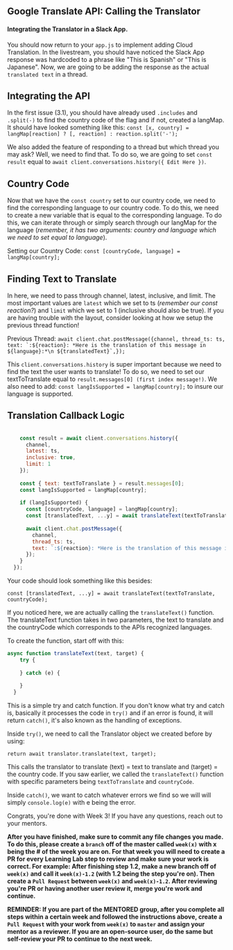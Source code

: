 ## Google Translate API: Calling the Translator

#### Integrating the Translator in a Slack App.

You should now return to your ```app.js``` to implement adding Cloud Translation. In the livestream, you should have noticed the Slack App response was hardcoded to a phrase like "This is Spanish" or "This is Japanese". Now, we are going to be adding the response as the actual ```translated text``` in a thread.

## Integrating the API

In the first issue (3.1), you should have already used ```.includes``` and ```.split(-)``` to find the country code of the flag and if not, created a langMap. It should have looked something like this: ```const [x, country] = langMap[reaction] ? [, reaction] : reaction.split('-');```

We also added the feature of responding to a thread but which thread you may ask? Well, we need to find that. To do so, we are going to set ```const result``` equal to ```await client.conversations.history({ Edit Here })```.

## Country Code

Now that we have the ```const country``` set to our country code, we need to find the corresponding language to our country code. To do this, we need to create a new variable that is equal to the corresponding language. To do this, we can iterate through or simply search through our langMap for the language (*remember, it has two arguments: country and language which we need to set equal to language*).

Setting our Country Code: ```const [countryCode, language] = langMap[country];```

## Finding Text to Translate

In here, we need to pass through channel, latest, inclusive, and limit. The most important values are ```latest``` which we set to ts (*remember our const reaction?*) and ```limit``` which we set to 1 (inclusive should also be true). If you are having trouble with the layout, consider looking at how we setup the previous thread function!

Previous Thread: ```await client.chat.postMessage({channel, thread_ts: ts, text: `:${reaction}: *Here is the translation of this message in ${language}:*\n ${translatedText}`,});```

This ```client.conversations.history``` is super important because we need to find the text the user wants to translate! To do so, we need to set our textToTranslate equal to ```result.messages[0] (first index message!)```. We also need to add: ```const langIsSupported = langMap[country];``` to insure our language is supported.

## Translation Callback Logic

```javascript const [x, country] = langMap[reaction] ? [, reaction] : reaction.split('-');
  
    const result = await client.conversations.history({
      channel,
      latest: ts,
      inclusive: true,
      limit: 1
    });
  
    const { text: textToTranslate } = result.messages[0];
    const langIsSupported = langMap[country];
  
    if (langIsSupported) {
      const [countryCode, language] = langMap[country];
      const [translatedText, ...y] = await translateText(textToTranslate, countryCode);
    
      await client.chat.postMessage({
        channel,
        thread_ts: ts,
        text: `:${reaction}: *Here is the translation of this message in ${language}:*\n ${translatedText}`,
      });
    }
  });
```
Your code should look something like this besides:

```const [translatedText, ...y] = await translateText(textToTranslate, countryCode);```

If you noticed here, we are actually calling the ```translateText()``` function. The translateText function takes in two parameters, the text to translate and the countryCode which corresponds to the APIs recognized languages.

To create the function, start off with this:

```javascript 
async function translateText(text, target) {
    try {
      
    } catch (e) {
      
    }
  }
```

This is a simple try and catch function. If you don't know what try and catch is, basically it processes the code in ```try()``` and if an error is found, it will return ```catch()```, it's also known as the handling of exceptions.

Inside ```try()```, we need to call the Translator object we created before by using: 

```return await translator.translate(text, target);```

This calls the translator to translate (text) = text to translate and (target) = the country code. If you saw earlier, we called the ```translateText()``` function with specific parameters being ```textToTranslate``` and ```countryCode```. 

Inside ```catch()```, we want to catch whatever errors we find so we will will simply ```console.log(e)``` with e being the error.

Congrats, you're done with Week 3! If you have any questions, reach out to your mentors.

**After you have finished, make sure to commit any file changes you made. To do this, please create a `branch` off of the master called `week(x)` with x being the # of the week you are on. For that week you will need to create a PR for every Learning Lab step to review and make sure your work is correct. For example: After finishing step 1.2, make a new branch off of `week(x)` and call it `week(x)-1.2` (with 1.2 being the step you're on). Then create a `Pull Request` between `week(x)` and `week(x)-1.2`. After reviewing you're PR or having another user review it, merge you're work and continue.**

**REMINDER: If you are part of the MENTORED group, after you complete all steps within a certain week and followed the instructions above, create a `Pull Request` with your work from `week(x)` to `master` and assign your mentor as a reviewer. If you are an open-source user, do the same but self-review your PR to continue to the next week.**











